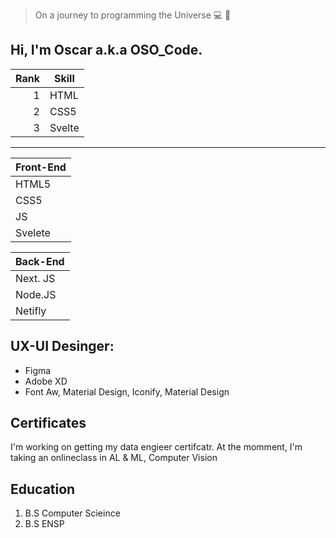 
> On a journey to programming the Universe :computer: :rocket:

## Hi, I'm Oscar a.k.a OSO_Code.

| Rank | Skill |
|-----:|-----------|
|     1| HTML      |
|     2| CSS5      |
|     3| Svelte    |

---


| Front-End| 
| :---    |   
| HTML5   |
| CSS5    | 
| JS      |
| Svelete |

| Back-End|
|:---     |
| Next. JS|
| Node.JS |
| Netifly |

## UX-UI Desinger:
- Figma
- Adobe XD
- Font Aw, Material Design, Iconify, Material Design


## Certificates
I'm working on getting my data engieer certifcatr.
At the momment, I'm taking an onlineclass in AL & ML, Computer Vision


## Education
1. B.S Computer Scieince
2. B.S ENSP


